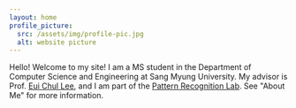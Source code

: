 ```yaml
---
layout: home
profile_picture:
  src: /assets/img/profile-pic.jpg
  alt: website picture
---
```


<p>  
  Hello! Welcome to my site! I am a MS student in the Department of Computer Science and Engineering at Sang Myung University. My advisor is Prof. <a href="https://scholar.google.co.kr/citations?hl=ko&user=wpy1zMoAAAAJ">Eui Chul Lee</a>, and I am part of the <a href="https://pr.smu.ac.kr/">Pattern Recognition Lab</a>. See "About Me" for more information. 
</p>
